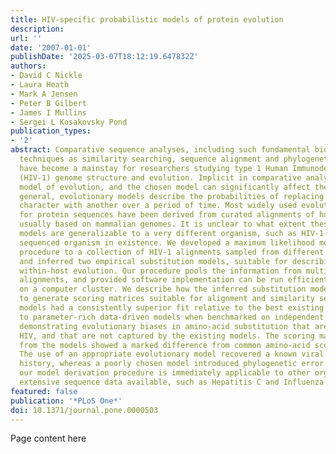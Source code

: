```yaml
---
title: HIV-specific probabilistic models of protein evolution
description:
url: ''
date: '2007-01-01'
publishDate: '2025-03-07T18:12:19.647832Z'
authors:
- David C Nickle
- Laura Heath
- Mark A Jensen
- Peter B Gilbert
- James I Mullins
- Sergei L Kosakovsky Pond
publication_types:
- '2'
abstract: Comparative sequence analyses, including such fundamental bioinformatics
  techniques as similarity searching, sequence alignment and phylogenetic inference,
  have become a mainstay for researchers studying type 1 Human Immunodeficiency Virus
  (HIV-1) genome structure and evolution. Implicit in comparative analyses is an underlying
  model of evolution, and the chosen model can significantly affect the results. In
  general, evolutionary models describe the probabilities of replacing one amino acid
  character with another over a period of time. Most widely used evolutionary models
  for protein sequences have been derived from curated alignments of hundreds of proteins,
  usually based on mammalian genomes. It is unclear to what extent these empirical
  models are generalizable to a very different organism, such as HIV-1-the most extensively
  sequenced organism in existence. We developed a maximum likelihood model fitting
  procedure to a collection of HIV-1 alignments sampled from different viral genes,
  and inferred two empirical substitution models, suitable for describing between-and
  within-host evolution. Our procedure pools the information from multiple sequence
  alignments, and provided software implementation can be run efficiently in parallel
  on a computer cluster. We describe how the inferred substitution models can be used
  to generate scoring matrices suitable for alignment and similarity searches. Our
  models had a consistently superior fit relative to the best existing models and
  to parameter-rich data-driven models when benchmarked on independent HIV-1 alignments,
  demonstrating evolutionary biases in amino-acid substitution that are unique to
  HIV, and that are not captured by the existing models. The scoring matrices derived
  from the models showed a marked difference from common amino-acid scoring matrices.
  The use of an appropriate evolutionary model recovered a known viral transmission
  history, whereas a poorly chosen model introduced phylogenetic error. We argue that
  our model derivation procedure is immediately applicable to other organisms with
  extensive sequence data available, such as Hepatitis C and Influenza A viruses.
featured: false
publication: '*PLoS One*'
doi: 10.1371/journal.pone.0000503
---
```


Page content here